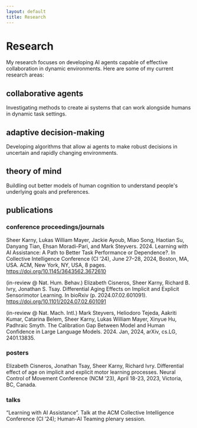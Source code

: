```yaml
---
layout: default
title: Research
---
```


# Research

My research focuses on developing AI agents capable of effective collaboration in dynamic environments. Here are some of my current research areas:

## collaborative agents
Investigating methods to create ai systems that can work alongside humans in dynamic task settings.

## adaptive decision-making
Developing algorithms that allow ai agents to make robust decisions in uncertain and rapidly changing environments.

## theory of mind 
Buildling out better models of human cognition to understand people's underlying goals and preferences.

## publications

### conference proceedings/journals
Sheer Karny, Lukas William Mayer, Jackie Ayoub, Miao Song, Haotian Su, Danyang Tian, Ehsan Moradi-Pari, and
Mark Steyvers. 2024. Learning with AI Assistance: A Path to Better Task Performance or Dependence?. In Collective
Intelligence Conference (CI ’24), June 27–28, 2024, Boston, MA, USA. ACM, New York, NY, USA, 8 pages.
https://doi.org/10.1145/3643562.3672610


(in-review @ Nat. Hum. Behav.) Elizabeth Cisneros, Sheer Karny, Richard B. Ivry, Jonathan S. Tsay.
Differential Aging Effects on Implicit and Explicit Sensorimotor Learning. In bioRxiv (p. 2024.07.02.601091).
https://doi.org/10.1101/2024.07.02.601091

(in-review @ Nat. Mach. Intl.) Mark Steyvers, Heliodoro Tejeda, Aakriti Kumar, Catarina Belem, Sheer Karny,
Lukas William Mayer, Xinyue Hu, Padhraic Smyth. The Calibration Gap Between Model and Human Confidence in
Large Language Models. 2024. Jan, 2024, arXiv, cs.LG, 2401.13835.

### posters
Elizabeth Cisneros, Jonathan Tsay, Sheer Karny, Richard Ivry. Differential effect of age on implicit and explicit motor learning processes. Neural Control of Movement Conference (NCM ’23), April 18-23, 2023, Victoria, BC, Canada.

### talks
“Learning with AI Assistance”. Talk at the ACM Collective Intelligence Conference (CI ’24); Human-AI Teaming
plenary session.



